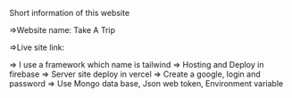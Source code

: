 Short information of this website

=>Website name: Take A Trip
 
=>Live site link: 

=> I use a framework which name is tailwind
=> Hosting and Deploy in firebase
=> Server site deploy in vercel
=> Create a google,  login and password
=> Use Mongo data base, Json web token, Environment variable
